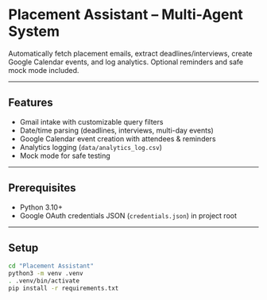 # Placement Assistant – Multi-Agent System

Automatically fetch placement emails, extract deadlines/interviews, create Google Calendar events, and log analytics. Optional reminders and safe mock mode included.

---

## Features
- Gmail intake with customizable query filters
- Date/time parsing (deadlines, interviews, multi-day events)
- Google Calendar event creation with attendees & reminders
- Analytics logging (`data/analytics_log.csv`)
- Mock mode for safe testing

---

## Prerequisites
- Python 3.10+
- Google OAuth credentials JSON (`credentials.json`) in project root

---

## Setup
```bash
cd "Placement Assistant"
python3 -m venv .venv
. .venv/bin/activate
pip install -r requirements.txt
